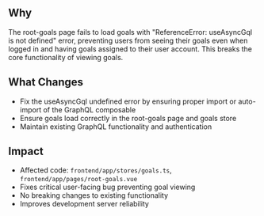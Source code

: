## Why
The root-goals page fails to load goals with "ReferenceError: useAsyncGql is not defined" error, preventing users from seeing their goals even when logged in and having goals assigned to their user account. This breaks the core functionality of viewing goals.

## What Changes
- Fix the useAsyncGql undefined error by ensuring proper import or auto-import of the GraphQL composable
- Ensure goals load correctly in the root-goals page and goals store
- Maintain existing GraphQL functionality and authentication

## Impact
- Affected code: `frontend/app/stores/goals.ts`, `frontend/app/pages/root-goals.vue`
- Fixes critical user-facing bug preventing goal viewing
- No breaking changes to existing functionality
- Improves development server reliability